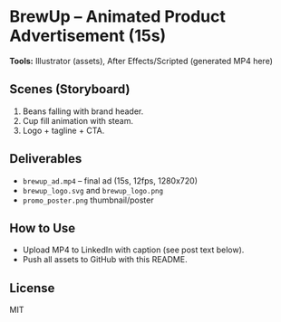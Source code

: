 # BrewUp – Animated Product Advertisement (15s)

**Tools:** Illustrator (assets), After Effects/Scripted (generated MP4 here)

## Scenes (Storyboard)
1. Beans falling with brand header.
2. Cup fill animation with steam.
3. Logo + tagline + CTA.

## Deliverables
- `brewup_ad.mp4` – final ad (15s, 12fps, 1280x720)
- `brewup_logo.svg` and `brewup_logo.png`
- `promo_poster.png` thumbnail/poster

## How to Use
- Upload MP4 to LinkedIn with caption (see post text below).
- Push all assets to GitHub with this README.

## License
MIT
